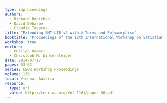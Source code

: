 ```yaml
---
type: inproceedings
authors:
  - Richard Bonichon
  - David Déharbe
  - Claudia Tavares
title: "Extending SMT-LIB v2 with λ-Terms and Polymorphism"
booktitle: "Proceedings of the 12th International Workshop on Satisfiability Modulo Theories, (SMT 2014)"
workshop: true
editors:
  - Philipp Rümmer
  - Christoph M. Wintersteiger
date: 2014-07-17
pages: 53-62
series: CEUR Workshop Proceedings
volume: 139
local: Vienna, Austria
resource:
  type: url
  value: http://ceur-ws.org/Vol-1163/paper-08.pdf
---
```

